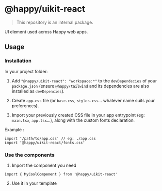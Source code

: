 # @happy/uikit-react

> This repository is an internal package.

UI element used across Happy web apps.

## Usage

### Installation

In your project folder: 

1. Add `"@happy/uikit-react": "workspace:*"` to the `devDependecies` of your `package.json` (ensure `@happy/tailwind` and its dependencies are also installed as `devDepencies`).


2. Create `app.css` file (or `base.css`, `styles.css`... whatever name suits your preferences).

3. Import your previously created CSS file in your app entrypoint (eg: `main.tsx`, `app.tsx`...), along with the custom fonts declaration.

Example :

```tsx
import '/path/to/app.css' // eg: ./app.css
import '@happy/uikit-react/fonts.css'
```

### Use the components

1. Import the component you need

```tsx
import { MyCoolComponent } from '@happy/uikit-react'
```

2. Use it in your template
